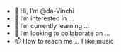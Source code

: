 - 👋 Hi, I’m @da-Vinchi
- 👀 I’m interested in ...
- 🌱 I’m currently learning ...
- 💞️ I’m looking to collaborate on ...
- 📫 How to reach me ...
I like music
<!---
da-Vinchi/da-Vinchi is a ✨ special ✨ repository because its `README.md` (this file) appears on your GitHub profile.
You can click the Preview link to take a look at your changes.
--->
